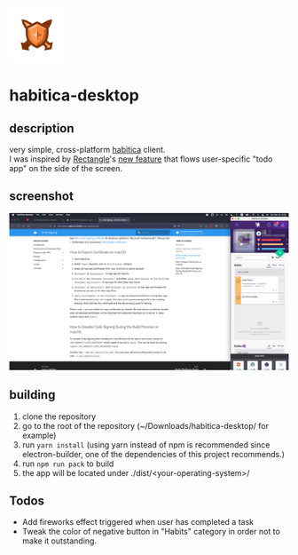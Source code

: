 <img src="./build/icon.png" width="100px" height="100px" ></img>

# habitica-desktop
## description
very simple, cross-platform [habitica](https://habitica.com) client.
<br>I was inspired by [Rectangle](https://rectangleapp.com/)'s [new feature](https://github.com/rxhanson/Rectangle/releases/tag/v0.49) that flows user-specific "todo app" on the side of the screen.

## screenshot
<img title="screenshot" alt="rectangle+habitica-desktop" src="images/screenshot.png">

## building
1. clone the repository
2. go to the root of the repository (~/Downloads/habitica-desktop/ for example)
3. run `yarn install` (using yarn instead of npm is recommended since electron-builder, one of the dependencies of this project recommends.)
4. run `npm run pack` to build
5. the app will be located under ./dist/\<your-operating-system\>/

## Todos
* Add fireworks effect triggered when user has completed a task
* Tweak the color of negative button in "Habits" category in order not to make it outstanding.
